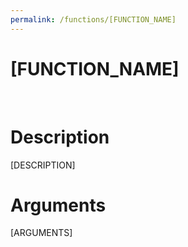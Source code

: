```yaml
---
permalink: /functions/[FUNCTION_NAME]
---
```

# [FUNCTION_NAME]  
&nbsp;  
# Description  
[DESCRIPTION] 
&nbsp;  
# Arguments
[ARGUMENTS]

